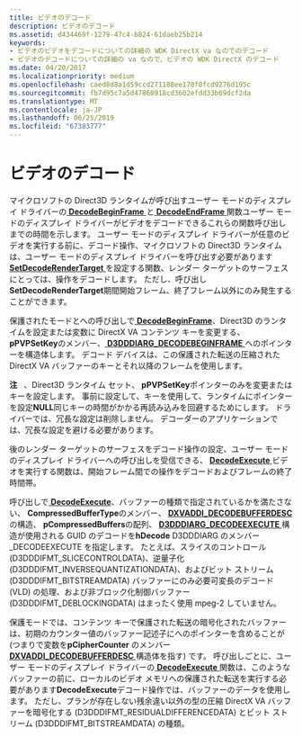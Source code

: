 ```yaml
---
title: ビデオのデコード
description: ビデオのデコード
ms.assetid: d434469f-1279-47c4-b824-61daeb25b214
keywords:
- ビデオのビデオをデコードについての詳細の WDK DirectX va なのでのデコード
- ビデオのデコードについての詳細の va なので、ビデオの WDK DirectX のデコード
ms.date: 04/20/2017
ms.localizationpriority: medium
ms.openlocfilehash: caed8d8a1d59ccd271188ee170f0fcd9276d195c
ms.sourcegitcommit: fb7d95c7a5d47860918cd3602efdd33b69dcf2da
ms.translationtype: MT
ms.contentlocale: ja-JP
ms.lasthandoff: 06/25/2019
ms.locfileid: "67383777"
---
```

# <a name="decoding-video"></a>ビデオのデコード


マイクロソフトの Direct3D ランタイムが呼び出すユーザー モードのディスプレイ ドライバーの[ **DecodeBeginFrame** ](https://docs.microsoft.com/windows-hardware/drivers/ddi/content/d3dumddi/nc-d3dumddi-pfnd3dddi_decodebeginframe)と[ **DecodeEndFrame** ](https://docs.microsoft.com/windows-hardware/drivers/ddi/content/d3dumddi/nc-d3dumddi-pfnd3dddi_decodeendframe)関数ユーザー モードのディスプレイ ドライバーがビデオをデコードできるこれらの関数呼び出しまでの時間を示します。 ユーザー モードのディスプレイ ドライバーが任意のビデオを実行する前に、デコード操作、マイクロソフトの Direct3D ランタイムは、ユーザー モードのディスプレイ ドライバーを呼び出す必要があります[ **SetDecodeRenderTarget** ](https://docs.microsoft.com/windows-hardware/drivers/ddi/content/d3dumddi/nc-d3dumddi-pfnd3dddi_setdecoderendertarget)を設定する関数、レンダー ターゲットのサーフェスにとっては、操作をデコードします。 ただし、呼び出し**SetDecodeRenderTarget**期間開始フレーム、終了フレーム以外にのみ発生することができます。

保護されたモードとへの呼び出しで[ **DecodeBeginFrame**](https://docs.microsoft.com/windows-hardware/drivers/ddi/content/d3dumddi/nc-d3dumddi-pfnd3dddi_decodebeginframe)、Direct3D のランタイムを設定または変数に DirectX VA コンテンツ キーを変更する、 **pPVPSetKey**のメンバー、[ **D3DDDIARG\_DECODEBEGINFRAME** ](https://docs.microsoft.com/windows-hardware/drivers/ddi/content/d3dumddi/ns-d3dumddi-_d3dddiarg_decodebeginframe)へのポインターを構造体します。 デコード デバイスは、この保護された転送の圧縮された DirectX VA バッファーのキーとそれ以降のフレームを使用します。

**注**   、Direct3D ランタイム セット、 **pPVPSetKey**ポインターのみを変更またはキーを設定します。 事前に設定して、キーを使用して、ランタイムにポインターを設定**NULL**同じキーの時間がかかる再読み込みを回避するためにします。 ドライバーでは、冗長な設定は削除しません。 デコーダーのアプリケーションでは、冗長な設定を避ける必要があります。

 

後のレンダー ターゲットのサーフェスをデコード操作の設定、ユーザー モードのディスプレイ ドライバーへの呼び出しを受信できる、 [ **DecodeExecute** ](https://docs.microsoft.com/windows-hardware/drivers/ddi/content/d3dumddi/nc-d3dumddi-pfnd3dddi_decodeexecute)ビデオを実行する関数は、開始フレーム間での操作をデコードおよびフレームの終了時間帯。

呼び出しで[ **DecodeExecute**](https://docs.microsoft.com/windows-hardware/drivers/ddi/content/d3dumddi/nc-d3dumddi-pfnd3dddi_decodeexecute)、バッファーの種類で指定されているかを満たさない、 **CompressedBufferType**のメンバー、 [ **DXVADDI\_DECODEBUFFERDESC** ](https://docs.microsoft.com/windows-hardware/drivers/ddi/content/d3dumddi/ns-d3dumddi-_dxvaddi_decodebufferdesc)の構造、 **pCompressedBuffers**の配列、 [ **D3DDDIARG\_DECODEEXECUTE** ](https://docs.microsoft.com/windows-hardware/drivers/ddi/content/d3dumddi/ns-d3dumddi-_d3dddiarg_decodeexecute)構造が使用される GUID のデコードを**hDecode** D3DDDIARG のメンバー\_DECODEEXECUTE を指定します。 たとえば、スライスのコントロール (D3DDDIFMT\_SLICECONTROLDATA)、逆量子化 (D3DDDIFMT\_INVERSEQUANTIZATIONDATA)、およびビット ストリーム (D3DDDIFMT\_BITSTREAMDATA) バッファーにのみ必要可変長のデコード (VLD) の処理、および非ブロック化制御バッファー (D3DDDIFMT\_DEBLOCKINGDATA) はまったく使用 mpeg-2 していません。

保護モードでは、コンテンツ キーで保護された転送の暗号化されたバッファーは、初期のカウンター値のバッファー記述子にへのポインターを含めることが (つまりで変数を**pCipherCounter** のメンバー[**DXVADDI\_DECODEBUFFERDESC** ](https://docs.microsoft.com/windows-hardware/drivers/ddi/content/d3dumddi/ns-d3dumddi-_dxvaddi_decodebufferdesc)構造体を指す) です。 呼び出しごとに、ユーザー モードのディスプレイ ドライバーの[ **DecodeExecute** ](https://docs.microsoft.com/windows-hardware/drivers/ddi/content/d3dumddi/nc-d3dumddi-pfnd3dddi_decodeexecute)関数は、このようなバッファーの前に、ローカルのビデオ メモリへの保護された転送を実行する必要があります**DecodeExecute**デコード操作では、バッファーのデータを使用します。 ただし、プランが存在しない残余違い以外の型の圧縮 DirectX VA バッファーを暗号化する (D3DDDIFMT\_RESIDUALDIFFERENCEDATA) とビット ストリーム (D3DDDIFMT\_BITSTREAMDATA) の種類。

 

 





